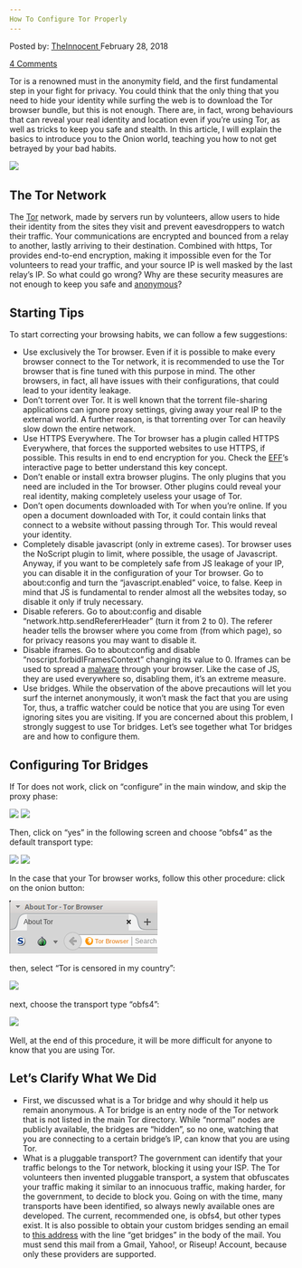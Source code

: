 ```yaml
---
How To Configure Tor Properly
---
```

<article class="post-listing post-24893 post type-post status-publish format-standard has-post-thumbnail hentry 
tag-configure tag-properly 
<div class="post-inner">
<span>Posted by: <a href="https://www.deepdotweb.com/author/theinnocent/" title="">TheInnocent </a></span>
<span>February 28, 2018</span>

<span><a href="https://www.deepdotweb.com/2018/02/28/configure-tor-properly/#comments">4 Comments</a></span>


<p>Tor is a renowned must in the anonymity field, and the first fundamental step in your fight for privacy. You could think that the only thing that you need to hide your identity while surfing the web is to download the Tor browser bundle, but this is not enough. There are, in fact, wrong behaviours that can reveal your real identity and location even if you’re using Tor, as well as tricks to keep you safe and stealth. In this article, I will explain the basics to introduce you to the Onion world, teaching you how to not get betrayed by your bad habits.</p>
<p><img class="wp-image-24896" src="/imgs/2018/02/word-image-33.png" srcset="/imgs/2018/02/word-image-33.png 1280w, /imgs/2018/02/word-image-33-300x181.png 300w, /imgs/2018/02/word-image-33-1024x619.png 1024w" sizes="(max-width: 1280px) 100vw, 1280px" /></p>
<h2>The Tor Network</h2>
<p>The <a href="https://www.deepdotweb.com/2017/12/21/novel-defense-techniques-secure-tor-communications-research-study/">Tor</a> network, made by servers run by volunteers, allow users to hide their identity from the sites they visit and prevent eavesdroppers to watch their traffic. Your communications are encrypted and bounced from a relay to another, lastly arriving to their destination. Combined with https, Tor provides end-to-end encryption, making it impossible even for the Tor volunteers to read your traffic, and your source IP is well masked by the last relay’s IP. So what could go wrong? Why are these security measures are not enough to keep you safe and <a href="https://www.deepdotweb.com/2016/04/12/onionscan-tests-anonymity-dark-net-domains/">anonymous</a>?</p>
<h2>Starting Tips</h2>
<p>To start correcting your browsing habits, we can follow a few suggestions:</p>
<ul>
<li>Use exclusively the Tor browser. Even if it is possible to make every browser connect to the Tor network, it is recommended to use the Tor browser that is fine tuned with this purpose in mind. The other browsers, in fact, all have issues with their configurations, that could lead to your identity leakage.</li>
<li>Don’t torrent over Tor. It is well known that the torrent file-sharing applications can ignore proxy settings, giving away your real IP to the external world. A further reason, is that torrenting over Tor can heavily slow down the entire network.</li>
<li>Use HTTPS Everywhere. The Tor browser has a plugin called HTTPS Everywhere, that forces the supported websites to use HTTPS, if possible. This results in end to end encryption for you. Check the <a href="https://www.eff.org/it/pages/tor-and-https">EFF</a>’s interactive page to better understand this key concept.</li>
<li>Don’t enable or install extra browser plugins. The only plugins that you need are included in the Tor browser. Other plugins could reveal your real identity, making completely useless your usage of Tor.</li>
<li>Don’t open documents downloaded with Tor when you’re online. If you open a document downloaded with Tor, it could contain links that connect to a website without passing through Tor. This would reveal your identity.</li>
<li>Completely disable javascript (only in extreme cases). Tor browser uses the NoScript plugin to limit, where possible, the usage of Javascript. Anyway, if you want to be completely safe from JS leakage of your IP, you can disable it in the configuration of your Tor browser. Go to about:config and turn the “javascript.enabled” voice, to false. Keep in mind that JS is fundamental to render almost all the websites today, so disable it only if truly necessary.</li>
<li>Disable referers. Go to about:config and disable “network.http.sendRefererHeader” (turn it from 2 to 0). The referer header tells the browser where you come from (from which page), so for privacy reasons you may want to disable it.</li>
<li>Disable iframes. Go to about:config and disable “noscript.forbidIFramesContext” changing its value to 0. Iframes can be used to spread a <a href="https://www.deepdotweb.com/2017/11/03/malware-analysis-tools-explained/">malware</a> through your browser. Like the case of JS, they are used everywhere so, disabling them, it’s an extreme measure.</li>
<li>Use bridges. While the observation of the above precautions will let you surf the internet anonymously, it won’t mask the fact that you are using Tor, thus, a traffic watcher could be notice that you are using Tor even ignoring sites you are visiting. If you are concerned about this problem, I strongly suggest to use Tor bridges. Let’s see together what Tor bridges are and how to configure them.</li>
</ul>
<h2>Configuring Tor Bridges</h2>
<p>If Tor does not work, click on “configure” in the main window, and skip the proxy phase:</p>
<p><img class="wp-image-24897" src="/imgs/2018/02/word-image-34.png" srcset="/imgs/2018/02/word-image-34.png 485w, /imgs/2018/02/word-image-34-300x270.png 300w" sizes="(max-width: 485px) 100vw, 485px" /> <img class="wp-image-24898" src="/imgs/2018/02/word-image-35.png" srcset="/imgs/2018/02/word-image-35.png 485w, /imgs/2018/02/word-image-35-300x270.png 300w" sizes="(max-width: 485px) 100vw, 485px" /></p>
<p>Then, click on “yes” in the following screen and choose “obfs4” as the default transport type:</p>
<p><img class="wp-image-24900" src="/imgs/2018/02/word-image-36.png" srcset="/imgs/2018/02/word-image-36.png 485w, /imgs/2018/02/word-image-36-300x267.png 300w" sizes="(max-width: 485px) 100vw, 485px" /> <img class="wp-image-24901" src="/imgs/2018/02/word-image-37.png" srcset="/imgs/2018/02/word-image-37.png 602w, /imgs/2018/02/word-image-37-300x197.png 300w" sizes="(max-width: 602px) 100vw, 602px" /></p>
<p>In the case that your Tor browser works, follow this other procedure: click on the onion button:</p>
<p><img class="wp-image-24902" src="/imgs/2018/02/word-image-38.png" /></p>
<p>then, select “Tor is censored in my country”:</p>
<p><img class="wp-image-24903" src="/imgs/2018/02/word-image-39.png" srcset="/imgs/2018/02/word-image-39.png 541w, /imgs/2018/02/word-image-39-300x278.png 300w" sizes="(max-width: 541px) 100vw, 541px" /></p>
<p>next, choose the transport type “obfs4”:</p>
<p><img class="wp-image-24904" src="/imgs/2018/02/word-image-40.png" srcset="/imgs/2018/02/word-image-40.png 541w, /imgs/2018/02/word-image-40-300x286.png 300w" sizes="(max-width: 541px) 100vw, 541px" /></p>
<p>Well, at the end of this procedure, it will be more difficult for anyone to know that you are using Tor.</p>
<h2>Let’s Clarify What We Did</h2>
<ul>
<li>First, we discussed what is a Tor bridge and why should it help us remain anonymous. A Tor bridge is an entry node of the Tor network that is not listed in the main Tor directory. While “normal” nodes are publicly available, the bridges are “hidden”, so no one, watching that you are connecting to a certain bridge’s IP, can know that you are using Tor.</li>
<li>What is a pluggable transport? The government can identify that your traffic belongs to the Tor network, blocking it using your ISP. The Tor volunteers then invented pluggable transport, a system that obfuscates your traffic making it similar to an innocuous traffic, making harder, for the government, to decide to block you. Going on with the time, many transports have been identified, so always newly available ones are developed. The current, recommended one, is obfs4, but other types exist. It is also possible to obtain your custom bridges sending an email to <a href="/cdn-cgi/l/email-protection#8be9f9e2efeceef8cbe9f9e2efeceef8a5ffe4f9fbf9e4e1eee8ffa5e4f9ec">this address</a> with the line “get bridges” in the body of the mail. You must send this mail from a Gmail, Yahoo!, or Riseup! Account, because only these providers are supported.</li>
</ul>
</div>
<span style="display:none"><a href="https://www.deepdotweb.com/tag/configure/" rel="tag">configure</a> <a href="https://www.deepdotweb.com/tag/properly/" rel="tag">properly</a> <a href="https://www.deepdotweb.com/tag/tor/" rel="tag">tor</a></span> <span style="display:none" class="updated">2018-02-28<a href="https://www.deepdotweb.com/author/theinnocent/" title="Posts by TheInnocent" rel="author">TheInnocent</a></strong></div>
</div>
</article>

